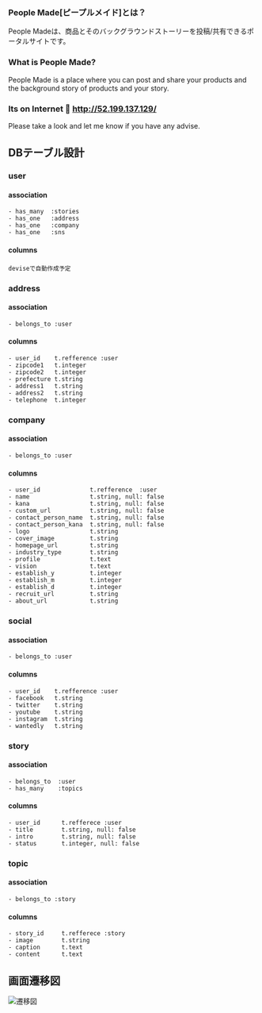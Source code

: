 ### People Made[ピープルメイド]とは？
People Madeは、商品とそのバックグラウンドストーリーを投稿/共有できるポータルサイトです。

### What is People Made?
People Made is a place where you can post and share your products and the background story of products and your story.

### Its on Internet 🎉 http://52.199.137.129/
Please take a look and let me know if you have any advise.

## DBテーブル設計
### user
#### association
    - has_many  :stories
    - has_one   :address
    - has_one   :company
    - has_one   :sns

#### columns
    deviseで自動作成予定

### address
#### association
    - belongs_to :user

#### columns
    - user_id    t.refference :user
    - zipcode1   t.integer
    - zipcode2   t.integer
    - prefecture t.string
    - address1   t.string
    - address2   t.string
    - telephone  t.integer

### company
#### association
    - belongs_to :user

#### columns
    - user_id              t.refference  :user
    - name                 t.string, null: false
    - kana                 t.string, null: false
    - custom_url           t.string, null: false
    - contact_person_name  t.string, null: false
    - contact_person_kana  t.string, null: false
    - logo                 t.string
    - cover_image          t.string
    - homepage_url         t.string
    - industry_type        t.string
    - profile              t.text
    - vision               t.text
    - establish_y          t.integer
    - establish_m          t.integer
    - establish_d          t.integer
    - recruit_url          t.string
    - about_url            t.string

### social
#### association
    - belongs_to :user

#### columns
    - user_id    t.refference :user
    - facebook   t.string
    - twitter    t.string
    - youtube    t.string
    - instagram  t.string
    - wantedly   t.string

### story
#### association
    - belongs_to  :user
    - has_many    :topics
#### columns
	- user_id      t.refferece :user
	- title        t.string, null: false
	- intro        t.string, null: false
	- status       t.integer, null: false

### topic
#### association
    - belongs_to :story

#### columns
	- story_id     t.refferece :story
	- image        t.string
	- caption      t.text
	- content      t.text


## 画面遷移図
![遷移図](https://cloud.githubusercontent.com/assets/1336608/19686418/05b3bda0-9afc-11e6-8bde-a2715b879b5a.png)
